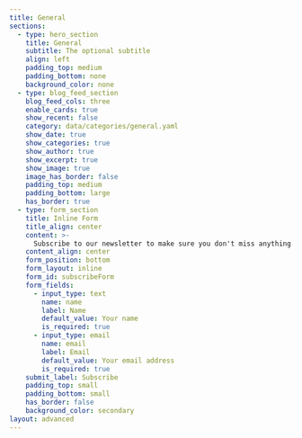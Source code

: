 ```yaml
---
title: General
sections:
  - type: hero_section
    title: General
    subtitle: The optional subtitle
    align: left
    padding_top: medium
    padding_bottom: none
    background_color: none
  - type: blog_feed_section
    blog_feed_cols: three
    enable_cards: true
    show_recent: false
    category: data/categories/general.yaml
    show_date: true
    show_categories: true
    show_author: true
    show_excerpt: true
    show_image: true
    image_has_border: false
    padding_top: medium
    padding_bottom: large
    has_border: true
  - type: form_section
    title: Inline Form
    title_align: center
    content: >-
      Subscribe to our newsletter to make sure you don't miss anything.
    content_align: center
    form_position: bottom
    form_layout: inline
    form_id: subscribeForm
    form_fields:
      - input_type: text
        name: name
        label: Name
        default_value: Your name
        is_required: true
      - input_type: email
        name: email
        label: Email
        default_value: Your email address
        is_required: true
    submit_label: Subscribe
    padding_top: small
    padding_bottom: small
    has_border: false
    background_color: secondary
layout: advanced
---
```


